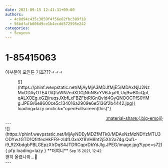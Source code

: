 ```yaml
---
date: 2021-09-15 12:41:31+09:00
authors:
  - 4c8d94c435c3059f4f56e82fbc389f18
  - 56bdfafb606d9ce1b4ecdd572595e242
categories:
  - Seoyeon
---
```


# 1-85415063

<div class="post-container" markdown="1">
<div class="content-container md-sidebar__scrollwrap" markdown="1">

이부분이 포인튼 거죠???ㅋㅋㅋ
<figure markdown="1">
![](https://phinf.wevpstatic.net/MjAyMjA3MDJfMjE5/MDAxNjU2NzMxODAyOTE4.0iQfaWN7edXDGjNbN8xYV6JqaRLUq9wB0cQpLqALXOEg.xGZjiruqsJXbfLxFBZFbtRIGnQvId4GyQNOOCTfS0YMg.JPEG/6e8600ce5c134016a2909e6e5136f2b4442.jpg){ loading=lazy onclick="openFullscreen(this)"}
</figure>


</div>
</div>

<div style="text-align: right;" markdown="1">
<a href="https://weverse.io/fromis9/fanpost/1-85415063" style="text-align: right;">:material-share:{.big-emoji}</a>
</div>
---

<div class="comments-container md-sidebar__scrollwrap" markdown="1">
<div class="comment" markdown="1">
<div class='id-container' markdown="1">
![](https://phinf.wevpstatic.net/MjAyNDEyMDZfMTk0/MDAxNzMzNDYzMTU3ODYw.tGTD1QfitfecHkFF9-zI4fL0xnXf8VH8ht2j5Xh2a74g.QufL-i9_92XbdgbPBLGEpzXIrDqS4JTDRCqprDbYdJIg.JPEG/image.jpg?type=s72){ pfp loading=lazy }
**<span class="artist">더여니</span>** <small>Sep 15 2021, 12:42</small><br>
</div>
<div class='comment-body' markdown="1">
괜히 올렸나봐...🥲
</div>
</div>
</div>
---
